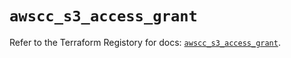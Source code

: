 # `awscc_s3_access_grant`

Refer to the Terraform Registory for docs: [`awscc_s3_access_grant`](https://registry.terraform.io/providers/hashicorp/awscc/0.70.0/docs/resources/s3_access_grant).
